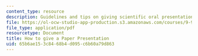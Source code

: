 ```yaml
---
content_type: resource
description: Guidelines and tips on giving scientific oral presentations.
file: https://ol-ocw-studio-app-production.s3.amazonaws.com/courses/9-916-the-neural-basis-of-visual-object-recognition-in-monkeys-and-humans-spring-2005/65b6ae153c8468b4d095c6b60a79d863_how_to_pres_pap.pdf
file_type: application/pdf
resourcetype: Document
title: How to give a Paper Presentation
uid: 65b6ae15-3c84-68b4-d095-c6b60a79d863
---
```

